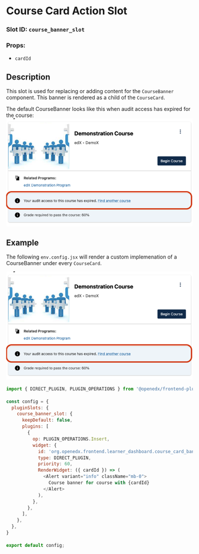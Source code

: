 # Course Card Action Slot

### Slot ID: `course_banner_slot`
### Props:
* `cardId`

## Description

This slot is used for replacing or adding content for the `CourseBanner` component. This banner is rendered as a child of the `CourseCard`.

The default CourseBanner looks like this when audit access has expired for the course:
![Screenshot of the default CourseBanner when audit access has expired](./images/course_banner_slot_default.png)

## Example

The following `env.config.jsx` will render a custom implemenation of a CourseBanner under every `CourseCard`.

![Screenshot of custom banner added under CourseCard](./images/course_banner_slot_default.png)

```js
import { DIRECT_PLUGIN, PLUGIN_OPERATIONS } from '@openedx/frontend-plugin-framework';

const config = {
  pluginSlots: {
    course_banner_slot: {
      keepDefault: false,
      plugins: [
        {
          op: PLUGIN_OPERATIONS.Insert,
          widget: {
            id: 'org.openedx.frontend.learner_dashboard.course_card_banner.v1',
            type: DIRECT_PLUGIN,
            priority: 60,
            RenderWidget: ({ cardId }) => (
              <Alert variant="info" className="mb-0">
                Course banner for course with {cardId}
              </Alert>
            ),
          },
        },
      ],
    },
  },
}

export default config;
```
